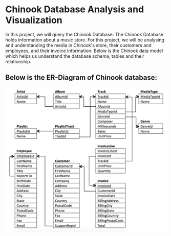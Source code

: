 # Chinook Database Analysis and Visualization
 
 In this project, we will query the Chinook Database. The Chinook Database holds information about a music store. For this project, we will be analysing and understanding the media in Chinook's store, their customers and employees, and their invoice information. Below is the Chinook data model which helps us understand the database schema, tables and their relationship.
 

 ## Below is the ER-Diagram of Chinook database:

 ![Test Image 1](https://github.com/desaikun1996/Chinook-Database-Analysis-and-Visualization/blob/main/Chinook_ERD.png)
